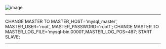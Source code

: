 ![image](https://github.com/WilsonG08/DOCKER-REPLICACION-BD/assets/117754219/6979cbfc-14a1-4a1e-b757-7bf3fbf13f7f)


-------

CHANGE MASTER TO MASTER_HOST='mysql_master', MASTER_USER='root',
MASTER_PASSWORD='root1';
CHANGE MASTER TO MASTER_LOG_FILE='mysql-bin.00001',MASTER_LOG_POS=487;
START SLAVE;



-----------


